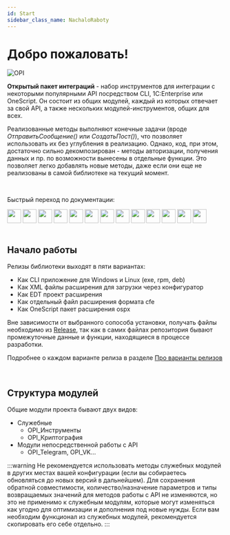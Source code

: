 ```yaml
---
id: Start
sidebar_class_name: NachaloRaboty
---
```


# Добро пожаловать!

![OPI](../../static/img/logo_long.png)

**Открытый пакет интеграций** - набор инструментов для интеграции с некоторыми популярными API посредством CLI, 1C:Enterprise или OneScript. Он состоит из общих модулей, каждый из которых отвечает за свой API, а также нескольких модулей-инструментов, общих для всех. 

Реализованные методы выполняют конечные задачи (вроде *ОтправитьСообщение()* или *СоздатьПост()*), что позволяет использовать их без углубления в реализацию. Однако, код, при этом, достаточно сильно декомпозирован - методы авторизации, получения данных и пр. по возможности вынесены в отдельные функции. Это позволяет легко добавлять новые методы, даже если они еще не реализованы в самой библиотеке на текущий момент.

<br/>

Быстрый переход по документации:
  <div>
  <a href="https://openintegrations.dev/docs/Telegram/"><img src={require('../../static/img/APIs/Telegram.png').default} width="32"/></a>
  <a href="https://openintegrations.dev/docs/VK/"><img src={require('../../static/img/APIs/VK.png').default} width="32"/></a>
  <a href="https://openintegrations.dev/docs/Viber/"><img src={require('../../static/img/APIs/Viber.png').default} width="32"/></a>
  <a href="https://openintegrations.dev/docs/Twitter/"><img src={require('../../static/img/APIs/Twitter.png').default} width="32"/></a>
  <a href="https://openintegrations.dev/docs/Notion/"><img src={require('../../static/img/APIs/Notion.png').default} width="32"/></a>
  <a href="https://openintegrations.dev/docs/Yandex_Disk/"><img src={require('../../static/img/APIs/YandexDisk.png').default} width="32"/></a>
  <a href="https://openintegrations.dev/docs/Google_Calendar/"><img src={require('../../static/img/APIs/GoogleCalendar.png').default} width="32"/></a>
  <a href="https://openintegrations.dev/docs/Google_Drive/"><img src={require('../../static/img/APIs/GoogleDrive.png').default} width="32"/></a>
  <a href="https://openintegrations.dev/docs/Google_Sheets/"><img src={require('../../static/img/APIs/GoogleSheets.png').default} width="32"/></a>
  <a href="https://openintegrations.dev/docs/Slack/"><img src={require('../../static/img/APIs/Slack.png').default} width="32"/></a>
  <a href="https://openintegrations.dev/docs/Airtable/"><img src={require('../../static/img/APIs/Airtable.png').default} width="32"/></a>
  <a href="https://openintegrations.dev/docs/Dropbox/"><img src={require('../../static/img/APIs/Dropbox.png').default} width="32"/></a>
  <a href="https://openintegrations.dev/docs/Bitrix24/"><img src={require('../../static/img/APIs/Bitrix24.png').default} width="32"/></a>
</div> 

<br/>

## Начало работы

Релизы библиотеки выходят в пяти вариантах: 

- Как CLI приложение для Windows и Linux (exe, rpm, deb)
- Как XML файлы расширения для загрузки через конфигуратор
- Как EDT проект расширения
- Как отдельный файл расширения формата cfe
- Как OneScript пакет расширения ospx

Вне зависимости от выбранного сопособа установки, получать файлы необходимо из [Release](https://github.com/Bayselonarrend/OpenIntegrations/releases), так как в самих файлах репозитория бывают промежуточные данные и функции, находящиеся в процессе разработки. 

Подробнее о каждом варианте релиза в разделе [Про варианты релизов](/docs/Start/Release-variants)

<br/>

## Структура модулей

Общие модули проекта бывают двух видов: 

- Служебные 
	- OPI_Инструменты
	- OPI_Криптография
- Модули непосредственной работы с API
	- OPI_Telegram, OPI_VK...
	
:::warning
Не рекомендуется использовать методы служебных модулей в других местах вашей конфигурации (если вы собираетесь обновляться до новых версий в дальнейшем). Для сохранения обратной совместимости, количество/назначение параметров и типы возвращаемых значений для методов работы с API не изменяются, но это не применимо к служебным модулям, которые могут изменяться как угодно для оптимизации и дополнения под новые нужды. Если вам необходим функционал из служебных модулей, рекомендуется скопировать его себе отдельно.
:::
